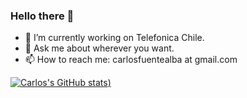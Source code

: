### Hello there 👋


- 🔭 I’m currently working on Telefonica Chile.
- 💬 Ask me about wherever you want.
- 📫 How to reach me: carlosfuentealba at gmail.com

[![Carlos's GitHub stats](https://github-readme-stats.vercel.app/api?username=cfuentea&show_icons=true&theme=dark))](https://github.com/anuraghazra/github-readme-stats)
